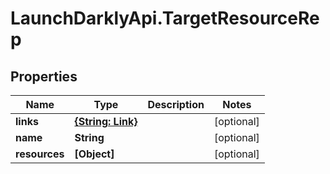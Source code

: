 # LaunchDarklyApi.TargetResourceRep

## Properties

Name | Type | Description | Notes
------------ | ------------- | ------------- | -------------
**links** | [**{String: Link}**](Link.md) |  | [optional] 
**name** | **String** |  | [optional] 
**resources** | **[Object]** |  | [optional] 


